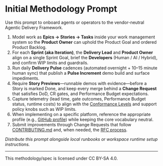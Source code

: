 # Initial Methodology Prompt

Use this prompt to onboard agents or operators to the vendor-neutral Agentic Delivery Framework.

1. Model work as **Epics → Stories → Tasks** inside your work management system so the **Product Owner** can uphold the Product Goal and ordered Product Backlog.
2. For each **Sprint (aka Iteration)**, the **Delivery Lead** and **Product Owner** align on a single Sprint Goal, brief the **Developers** (Human / AI / Hybrid), and confirm WIP limits and guardrails.
3. Run daily **Delivery Pulse** cadences (automated overnight + 10–15 minute human sync) that publish a **Pulse Increment** demo build and surface impediments.
4. Require **Story Previews**—runnable demos with evidence—before a Story is marked Done, and keep every merge behind a **Change Request** that satisfies DoD, CR gates, and Performance Budget expectations.
5. Capture telemetry (lead time, gate outcomes, Performance Budget status, runtime costs) to align with the [Conformance Levels](../CONFORMANCE.md) and support policy knobs such as WIP limits.
6. When implementing on a specific platform, reference the appropriate profile (e.g., [GitHub profile](../profiles/github.md)) while keeping the core vocabulary neutral.
7. Submit improvements through Change Requests that follow [CONTRIBUTING.md](../CONTRIBUTING.md) and, when needed, the [RFC process](../RFCs/README.md).

_Distribute this prompt alongside local runbooks or workspace runtime setup instructions._

---

This methodology/spec is licensed under CC BY-SA 4.0.
